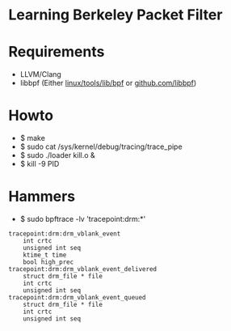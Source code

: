 Learning Berkeley Packet Filter
===============================

# Requirements

- LLVM/Clang
- libbpf (Either [linux/tools/lib/bpf](https://elixir.bootlin.com/linux/v6.13.7/source/tools/lib/bpf) or [github.com/libbpf](https://github.com/libbpf/libbpf))

# Howto

- $ make
- $ sudo cat /sys/kernel/debug/tracing/trace_pipe
- $ sudo ./loader kill.o &
- $ kill -9 PID

# Hammers

- $ sudo bpftrace -lv 'tracepoint:drm:*'
```
tracepoint:drm:drm_vblank_event
    int crtc
    unsigned int seq
    ktime_t time
    bool high_prec
tracepoint:drm:drm_vblank_event_delivered
    struct drm_file * file
    int crtc
    unsigned int seq
tracepoint:drm:drm_vblank_event_queued
    struct drm_file * file
    int crtc
    unsigned int seq
```
